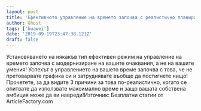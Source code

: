 ```yaml
---
layout: post
title: 'Ефективното управление на времето започва с реалистично планиране'
author: Ghost
tags: ['huawei']
date: '2019-09-19T23:47:38.121Z'
draft: false
---
```


Установяването на някакъв тип ефективен режим на управление на времето започва с модернизиране на вашите очаквания, а не на вашите умения! Успехът в управлението на вашето време започва с това, че не претоварвате графика си и затруднявате въобще да постигнете нищо! Прочетете, за да видите 3 причини за това по-реалистично, когато се опитвате да използвате максимално време и защо вашата собствена амбиция може да ви навреди!Източник: Безплатни статии от ArticleFactory.com
